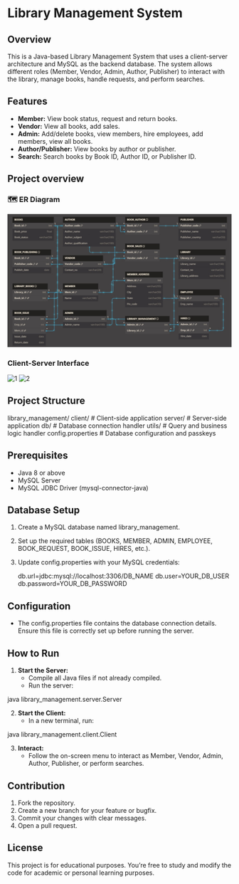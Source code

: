# Library Management System

## Overview
This is a Java-based Library Management System that uses a client-server architecture and MySQL as the backend database. The system allows different roles (Member, Vendor, Admin, Author, Publisher) to interact with the library, manage books, handle requests, and perform searches.

## Features
- **Member:** View book status, request and return books.
- **Vendor:** View all books, add sales.
- **Admin:** Add/delete books, view members, hire employees, add members, view all books.
- **Author/Publisher:** View books by author or publisher.
- **Search:** Search books by Book ID, Author ID, or Publisher ID.

## Project overview
### 🗺️ ER Diagram

![ER Diagram](./assets/er-diagram.jpg)

### Client-Server Interface

![1](./assests/overview-1.jpg)
![2](./assests/overview-2.jpg)


## Project Structure
library_management/
  client/           # Client-side application
  server/           # Server-side application
  db/               # Database connection handler
  utils/            # Query and business logic handler
  config.properties # Database configuration and passkeys


## Prerequisites
- Java 8 or above
- MySQL Server
- MySQL JDBC Driver (mysql-connector-java)

## Database Setup
1. Create a MySQL database named library_management.
2. Set up the required tables (BOOKS, MEMBER, ADMIN, EMPLOYEE, BOOK_REQUEST, BOOK_ISSUE, HIRES, etc.).
3. Update config.properties with your MySQL credentials:
   
   db.url=jdbc:mysql://localhost:3306/DB_NAME
   db.user=YOUR_DB_USER
   db.password=YOUR_DB_PASSWORD


## Configuration
- The config.properties file contains the database connection details. Ensure this file is correctly set up before running the server.

## How to Run
1. **Start the Server:**
   - Compile all Java files if not already compiled.
   - Run the server:
     
java library_management.server.Server

2. **Start the Client:**
   - In a new terminal, run:
     
java library_management.client.Client

3. **Interact:**
   - Follow the on-screen menu to interact as Member, Vendor, Admin, Author, Publisher, or perform searches.

## Contribution
1. Fork the repository.
2. Create a new branch for your feature or bugfix.
3. Commit your changes with clear messages.
4. Open a pull request.

## License
This project is for educational purposes. You’re free to study and modify the code for academic or personal learning purposes.
